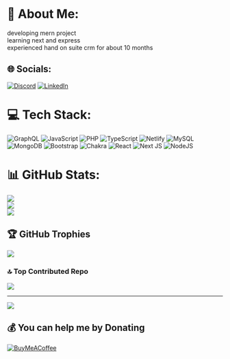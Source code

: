 # 💫 About Me:
developing mern project<br>learning next and express<br>experienced hand on suite crm for about 10 months


## 🌐 Socials:
[![Discord](https://img.shields.io/badge/Discord-%237289DA.svg?logo=discord&logoColor=white)](https://discord.gg/sahil1577) [![LinkedIn](https://img.shields.io/badge/LinkedIn-%230077B5.svg?logo=linkedin&logoColor=white)](https://linkedin.com/in/sahil-bhanushali) 

# 💻 Tech Stack:
![GraphQL](https://img.shields.io/badge/-GraphQL-E10098?style=for-the-badge&logo=graphql&logoColor=white) ![JavaScript](https://img.shields.io/badge/javascript-%23323330.svg?style=for-the-badge&logo=javascript&logoColor=%23F7DF1E) ![PHP](https://img.shields.io/badge/php-%23777BB4.svg?style=for-the-badge&logo=php&logoColor=white) ![TypeScript](https://img.shields.io/badge/typescript-%23007ACC.svg?style=for-the-badge&logo=typescript&logoColor=white) ![Netlify](https://img.shields.io/badge/netlify-%23000000.svg?style=for-the-badge&logo=netlify&logoColor=#00C7B7) ![MySQL](https://img.shields.io/badge/mysql-4479A1.svg?style=for-the-badge&logo=mysql&logoColor=white) ![MongoDB](https://img.shields.io/badge/MongoDB-%234ea94b.svg?style=for-the-badge&logo=mongodb&logoColor=white) ![Bootstrap](https://img.shields.io/badge/bootstrap-%238511FA.svg?style=for-the-badge&logo=bootstrap&logoColor=white) ![Chakra](https://img.shields.io/badge/chakra-%234ED1C5.svg?style=for-the-badge&logo=chakraui&logoColor=white) ![React](https://img.shields.io/badge/react-%2320232a.svg?style=for-the-badge&logo=react&logoColor=%2361DAFB) ![Next JS](https://img.shields.io/badge/Next-black?style=for-the-badge&logo=next.js&logoColor=white) ![NodeJS](https://img.shields.io/badge/node.js-6DA55F?style=for-the-badge&logo=node.js&logoColor=white)
# 📊 GitHub Stats:
![](https://github-readme-stats.vercel.app/api?username=Sahilbhanushali&theme=dark&hide_border=false&include_all_commits=true&count_private=true)<br/>
![](https://github-readme-streak-stats.herokuapp.com/?user=Sahilbhanushali&theme=dark&hide_border=false)<br/>
![](https://github-readme-stats.vercel.app/api/top-langs/?username=Sahilbhanushali&theme=dark&hide_border=false&include_all_commits=true&count_private=true&layout=compact)

## 🏆 GitHub Trophies
![](https://github-profile-trophy.vercel.app/?username=Sahilbhanushali&theme=nord&no-frame=false&no-bg=true&margin-w=4)

### 🔝 Top Contributed Repo
![](https://github-contributor-stats.vercel.app/api?username=Sahilbhanushali&limit=5&theme=dark&combine_all_yearly_contributions=true)

---
[![](https://visitcount.itsvg.in/api?id=Sahilbhanushali&icon=0&color=0)](https://visitcount.itsvg.in)

  ## 💰 You can help me by Donating
  [![BuyMeACoffee](https://img.shields.io/badge/Buy%20Me%20a%20Coffee-ffdd00?style=for-the-badge&logo=buy-me-a-coffee&logoColor=black)](https://buymeacoffee.com/Sahil-bhanushali) 

  
<!-- Proudly created with GPRM ( https://gprm.itsvg.in ) -->
